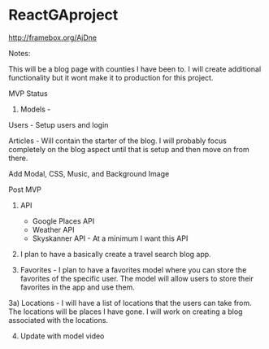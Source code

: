 # ReactGAproject

http://framebox.org/AjDne

Notes:

This will be a blog page with counties I have been to. I will create additional functionality but it wont make it to production for this project. 

MVP Status

1) Models - 

Users - Setup users and login

Articles - Will contain the starter of the blog. I will probably focus completely on the blog aspect until that is setup and then move on from there. 

Add Modal, CSS, Music, and Background Image



Post MVP
1) API
    - Google Places API
    - Weather API
    - Skyskanner API - At a minimum I want this API

2) I plan to have a basically create a travel search blog app. 

3) Favorites - I plan to have a favorites model where you can store the favorites of the specific user. The model will allow users to store their favorites in the app and use them. 

3a) Locations - I will have a list of locations that the users can take from. The locations will be places I have gone. I will work on creating a blog associated with the locations. 

4) Update with model video